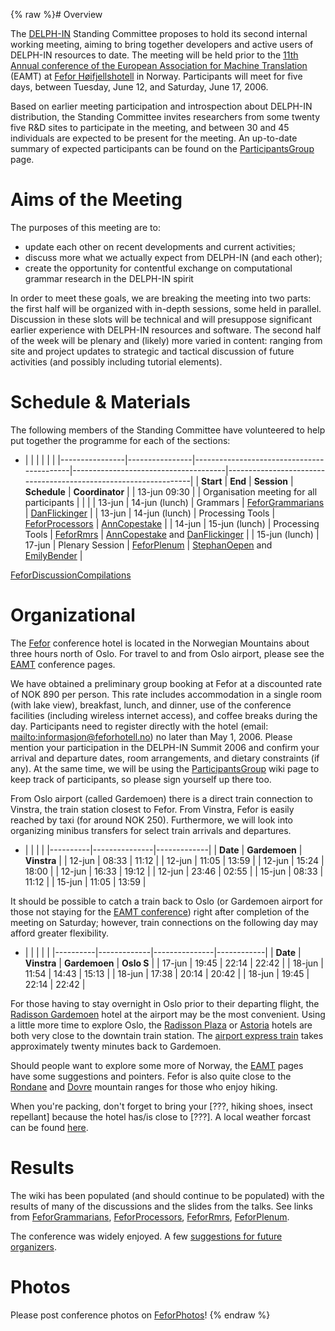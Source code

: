 {% raw %}# Overview

The [DELPH-IN](http://www.delph-in.net) Standing Committee proposes to
hold its second internal working meeting, aiming to bring together
developers and active users of DELPH-IN resources to date. The meeting
will be held prior to the [11th Annual conference of the European
Association for Machine Translation](http://eamt.emmtee.net/) (EAMT) at
[Fefor Høifjellshotell](http://www.fefor.no/) in Norway. Participants
will meet for five days, between Tuesday, June 12, and Saturday, June
17, 2006.

Based on earlier meeting participation and introspection about DELPH-IN
distribution, the Standing Committee invites researchers from some
twenty five R&D sites to participate in the meeting, and between 30 and
45 individuals are expected to be present for the meeting. An up-to-date
summary of expected participants can be found on the
[ParticipantsGroup](ParticipantsGroup) page.

# Aims of the Meeting

The purposes of this meeting are to:

- update each other on recent developments and current activities;
- discuss more what we actually expect from DELPH-IN (and each other);
- create the opportunity for contentful exchange on computational
grammar research in the DELPH-IN spirit

In order to meet these goals, we are breaking the meeting into two
parts: the first half will be organized with in-depth sessions, some
held in parallel. Discussion in these slots will be technical and will
presuppose significant earlier experience with DELPH-IN resources and
software. The second half of the week will be plenary and (likely) more
varied in content: ranging from site and project updates to strategic
and tactical discussion of future activities (and possibly including
tutorial elements).

# Schedule & Materials

The following members of the Standing Committee have volunteered to help
put together the programme for each of the sections:

- |                |                |                                           |                                      |                                                                 |
|----------------|----------------|-------------------------------------------|--------------------------------------|-----------------------------------------------------------------|
| **Start**      | **End**        | **Session**                               | **Schedule**                         | **Coordinator**                                                 |
| 13-jun 09:30   |                | Organisation meeting for all participants |                                      |                                                                 |
| 13-jun         | 14-jun (lunch) | Grammars                                  | [FeforGrammarians](FeforGrammarians) | [DanFlickinger](https://blog.inductorsoftware.com/docsproto/tools/DanFlickinger)                                  |
| 13-jun         | 14-jun (lunch) | Processing Tools                          | [FeforProcessors](FeforProcessors)   | [AnnCopestake](AnnCopestake)                                    |
| 14-jun         | 15-jun (lunch) | Processing Tools                          | [FeforRmrs](../FeforRmrs)               | [AnnCopestake](AnnCopestake) and [DanFlickinger](https://blog.inductorsoftware.com/docsproto/tools/DanFlickinger) |
| 15-jun (lunch) | 17-jun         | Plenary Session                           | [FeforPlenum](FeforPlenum)           | [StephanOepen](https://blog.inductorsoftware.com/docsproto/tools/StephanOepen) and [EmilyBender](https://blog.inductorsoftware.com/docsproto/tools/EmilyBender)     |

[FeforDiscussionCompilations](FeforDiscussionCompilations)

# Organizational

The [Fefor](http://www.fefor.no/) conference hotel is located in the
Norwegian Mountains about three hours north of Oslo. For travel to and
from Oslo airport, please see the [EAMT](http://eamt.emmtee.net)
conference pages.

We have obtained a preliminary group booking at Fefor at a discounted
rate of NOK 890 per person. This rate includes accommodation in a single
room (with lake view), breakfast, lunch, and dinner, use of the
conference facilities (including wireless internet access), and coffee
breaks during the day. Participants need to register directly with the
hotel (email: <mailto:informasjon@feforhotell.no>) no later than May 1, 2006.
Please mention your participation in the DELPH-IN Summit 2006 and
confirm your arrival and departure dates, room arrangements, and dietary
constraints (if any). At the same time, we will be using the
[ParticipantsGroup](ParticipantsGroup) wiki page to keep track of
participants, so please sign yourself up there too.

From Oslo airport (called Gardemoen) there is a direct train connection
to Vinstra, the train station closest to Fefor. From Vinstra, Fefor is
easily reached by taxi (for around NOK 250). Furthermore, we will look
into organizing minibus transfers for select train arrivals and
departures.

- |          |               |             |
|----------|---------------|-------------|
| **Date** | **Gardemoen** | **Vinstra** |
| 12-jun   | 08:33         | 11:12       |
| 12-jun   | 11:05         | 13:59       |
| 12-jun   | 15:24         | 18:00       |
| 12-jun   | 16:33         | 19:12       |
| 12-jun   | 23:46         | 02:55       |
| 15-jun   | 08:33         | 11:12       |
| 15-jun   | 11:05         | 13:59       |

It should be possible to catch a train back to Oslo (or Gardemoen
airport for those not staying for the [EAMT
conference](http://eamt.emmtee.net)) right after completion of the
meeting on Saturday; however, train connections on the following day may
afford greater flexibility.

- |          |             |               |            |
|----------|-------------|---------------|------------|
| **Date** | **Vinstra** | **Gardemoen** | **Oslo S** |
| 17-jun   | 19:45       | 22:14         | 22:42      |
| 18-jun   | 11:54       | 14:43         | 15:13      |
| 18-jun   | 17:38       | 20:14         | 20:42      |
| 18-jun   | 19:45       | 22:14         | 22:42      |

For those having to stay overnight in Oslo prior to their departing
flight, the [Radisson
Gardemoen](http://www.radissonsas.com/servlet/ContentServer?pagename=RadissonSAS/integration/hotelInfo&hotelCode=oslzr)
hotel at the airport may be the most convenient. Using a little more
time to explore Oslo, the [Radisson
Plaza](http://www.radissonsas.com/servlet/ContentServer?pagename=RadissonSAS/integration/hotelInfo&hotelCode=oslzh)
or [Astoria](http://www.thonhotels.no/astoria) hotels are both very
close to the downtain train station. The [airport express
train](http://www.flytoget.no) takes approximately twenty minutes back
to Gardemoen.

Should people want to explore some more of Norway, the
[EAMT](http://eamt.emmtee.net/index.php?page=5#fun) pages have some
suggestions and pointers. Fefor is also quite close to the
[Rondane](http://www.rondane.info/) and
[Dovre](http://en.wikipedia.org/wiki/Dovrefjell) mountain ranges for
those who enjoy hiking.

When you're packing, don't forget to bring your \[???, hiking shoes,
insect repellant\] because the hotel has/is close to \[???\]. A local
weather forcast can be found
[here](http://tux.aftenposten.no/weathersearch/weathersearch.do?name=feforvatnet&sok=limnor).

# Results

The wiki has been populated (and should continue to be populated) with
the results of many of the discussions and the slides from the talks.
See links from [FeforGrammarians](FeforGrammarians),
[FeforProcessors](FeforProcessors), [FeforRmrs](../FeforRmrs),
[FeforPlenum](FeforPlenum).

The conference was widely enjoyed. A few [suggestions for future
organizers](FeforSuggestions).

# Photos

Please post conference photos on [FeforPhotos](FeforPhotos)!
{% endraw %}